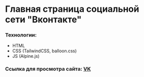 # Главная страница социальной сети "Вконтакте"

### Технологии:

- HTML
- CSS (TailwindCSS, balloon.css)
- JS (Alpine.js)

### Ссылка для просмотра сайта: [VK](https://vk-aristov.netlify.app/ "Сайт на Netlify")
